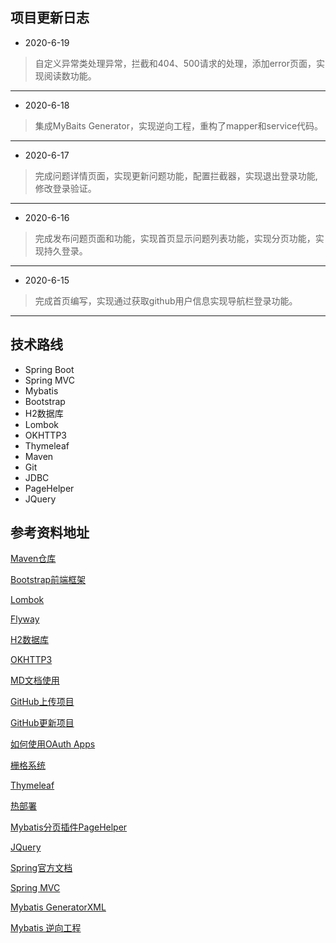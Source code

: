 ## 项目更新日志
* 2020-6-19
> 自定义异常类处理异常，拦截和404、500请求的处理，添加error页面，实现阅读数功能。
***
* 2020-6-18
> 集成MyBaits Generator，实现逆向工程，重构了mapper和service代码。
***
* 2020-6-17
> 完成问题详情页面，实现更新问题功能，配置拦截器，实现退出登录功能,修改登录验证。
***
* 2020-6-16
> 完成发布问题页面和功能，实现首页显示问题列表功能，实现分页功能，实现持久登录。
***
* 2020-6-15
> 完成首页编写，实现通过获取github用户信息实现导航栏登录功能。
***

## 技术路线
* Spring Boot
* Spring MVC
* Mybatis
* Bootstrap
* H2数据库
* Lombok
* OKHTTP3
* Thymeleaf
* Maven
* Git
* JDBC
* PageHelper
* JQuery

## 参考资料地址
[Maven仓库](https://mvnrepository.com/)

[Bootstrap前端框架](https://v3.bootcss.com/getting-started/#download)

[Lombok](https://projectlombok.org/)

[Flyway](https://flywaydb.org/)

[H2数据库](https://mvnrepository.com/artifact/com.h2database/h2)

[OKHTTP3](https://mvnrepository.com/artifact/com.h2database/h2)

[MD文档使用](https://www.cnblogs.com/liugang-vip/p/6337580.html)

[GitHub上传项目](https://blog.csdn.net/qq_40985788/article/details/104521945?utm_medium=distribute.pc_relevant.none-task-blog-BlogCommendFromMachineLearnPai2-1.nonecase&depth_1-utm_source=distribute.pc_relevant.none-task-blog-BlogCommendFromMachineLearnPai2-1.nonecase%E6%88%96https://blog.csdn.net/qq_41324838/article/details/94751688)

[GitHub更新项目](https://blog.csdn.net/weixin_40928253/article/details/84841535?utm_medium=distribute.pc_relevant.none-task-blog-BlogCommendFromMachineLearnPai2-2.nonecase&depth_1-utm_source=distribute.pc_relevant.none-task-blog-BlogCommendFromMachineLearnPai2-2.nonecase)

[如何使用OAuth Apps](https://developer.github.com/apps/building-oauth-apps/authorizing-oauth-apps/)

[栅格系统](https://v3.bootcss.com/css/#grid)

[Thymeleaf](https://www.thymeleaf.org/)

[热部署](https://www.jianshu.com/p/f658fed35786)

[Mybatis分页插件PageHelper](https://pagehelper.github.io/docs/howtouse/)

[JQuery](https://jquery.com/)

[Spring官方文档](https://spring.io/projects/spring-framework)

[Spring MVC](https://spring.io/)

[Mybatis GeneratorXML](https://mybatis.org/generator/configreference/xmlconfig.html)

[Mybatis 逆向工程](https://blog.csdn.net/qq_39056805/article/details/80585941)